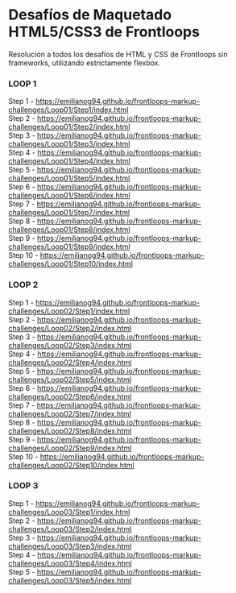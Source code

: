 # Desafíos de Maquetado HTML5/CSS3 de Frontloops
Resolución a todos los desafíos de HTML y CSS de Frontloops sin frameworks, utilizando estrictamente flexbox.

### LOOP 1

Step 1 - https://emilianog94.github.io/frontloops-markup-challenges/Loop01/Step1/index.html <br/>
Step 2 - https://emilianog94.github.io/frontloops-markup-challenges/Loop01/Step2/index.html <br/>
Step 3 - https://emilianog94.github.io/frontloops-markup-challenges/Loop01/Step3/index.html <br/>
Step 4 - https://emilianog94.github.io/frontloops-markup-challenges/Loop01/Step4/index.html <br/>
Step 5 - https://emilianog94.github.io/frontloops-markup-challenges/Loop01/Step5/index.html <br/>
Step 6 - https://emilianog94.github.io/frontloops-markup-challenges/Loop01/Step6/index.html <br/>
Step 7 - https://emilianog94.github.io/frontloops-markup-challenges/Loop01/Step7/index.html <br/>
Step 8 - https://emilianog94.github.io/frontloops-markup-challenges/Loop01/Step8/index.html <br/>
Step 9 - https://emilianog94.github.io/frontloops-markup-challenges/Loop01/Step9/index.html <br/>
Step 10 - https://emilianog94.github.io/frontloops-markup-challenges/Loop01/Step10/index.html  <br/>


### LOOP 2
Step 1 - https://emilianog94.github.io/frontloops-markup-challenges/Loop02/Step1/index.html <br/>
Step 2 - https://emilianog94.github.io/frontloops-markup-challenges/Loop02/Step2/index.html <br/>
Step 3 - https://emilianog94.github.io/frontloops-markup-challenges/Loop02/Step3/index.html <br/>
Step 4 - https://emilianog94.github.io/frontloops-markup-challenges/Loop02/Step4/index.html <br/>
Step 5 - https://emilianog94.github.io/frontloops-markup-challenges/Loop02/Step5/index.html <br/>
Step 6 - https://emilianog94.github.io/frontloops-markup-challenges/Loop02/Step6/index.html <br/>
Step 7 - https://emilianog94.github.io/frontloops-markup-challenges/Loop02/Step7/index.html <br/>
Step 8 - https://emilianog94.github.io/frontloops-markup-challenges/Loop02/Step8/index.html <br/>
Step 9 - https://emilianog94.github.io/frontloops-markup-challenges/Loop02/Step9/index.html <br/>
Step 10 - https://emilianog94.github.io/frontloops-markup-challenges/Loop02/Step10/index.html <br/> 

### LOOP 3
Step 1 - https://emilianog94.github.io/frontloops-markup-challenges/Loop03/Step1/index.html <br/>
Step 2 - https://emilianog94.github.io/frontloops-markup-challenges/Loop03/Step2/index.html <br/>
Step 3 - https://emilianog94.github.io/frontloops-markup-challenges/Loop03/Step3/index.html <br/>
Step 4 - https://emilianog94.github.io/frontloops-markup-challenges/Loop03/Step4/index.html <br/>
Step 5 - https://emilianog94.github.io/frontloops-markup-challenges/Loop03/Step5/index.html <br/>

